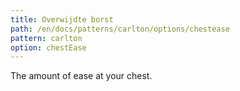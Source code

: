 ```yaml
---
title: Overwijdte borst
path: /en/docs/patterns/carlton/options/chestease
pattern: carlton
option: chestEase
---
```


The amount of ease at your chest.
